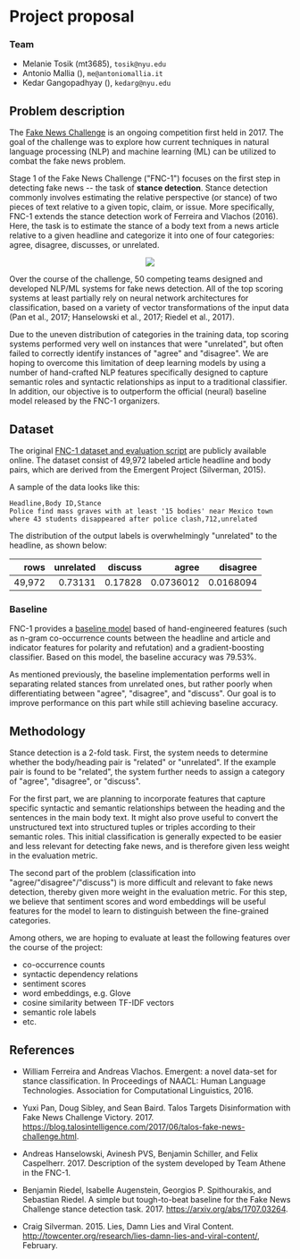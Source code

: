 # Project proposal 

### Team

- Melanie Tosik (mt3685), `tosik@nyu.edu`
- Antonio Mallia (), `me@antoniomallia.it`
- Kedar Gangopadhyay (), `kedarg@nyu.edu`

## Problem description

The [Fake News Challenge](http://www.fakenewschallenge.org/) is an ongoing competition first held in 2017. The goal of the challenge was to explore how current techniques in natural language processing (NLP) and machine learning (ML) can be utilized to combat the fake news problem.

Stage 1 of the Fake News Challenge ("FNC-1") focuses on the first step in detecting fake news -- the task of **stance detection**. Stance detection commonly involves estimating the relative perspective (or stance) of two pieces of text relative to a given topic, claim, or issue. More specifically, FNC-1 extends the stance detection work of Ferreira and Vlachos (2016). Here, the task is to estimate the stance of a body text from a news article relative to a given headline and categorize it into one of four categories: agree, disagree, discusses, or unrelated.

<p align="center"><img src="https://github.com/amallia/FakeNewsChallenge/blob/master/report/images/fnc-eval.png"></p>

Over the course of the challenge, 50 competing teams designed and developed NLP/ML systems for fake news detection. All of the top scoring systems at least partially rely on neural network architectures for classification, based on a variety of vector transformations of the input data (Pan et al., 2017; Hanselowski et al., 2017; Riedel et al., 2017).

Due to the uneven distribution of categories in the training data, top scoring systems performed very well on instances that were "unrelated", but often failed to correctly identify instances of "agree" and "disagree". We are hoping to overcome this limitation of deep learning models by using a number of hand-crafted NLP features specifically designed to capture semantic roles and syntactic relationships as input to a traditional classifier. In addition, our objective is to outperform the official (neural) baseline model released by the FNC-1 organizers.

## Dataset

The original [FNC-1 dataset and evaluation script](https://github.com/FakeNewsChallenge/fakenewschallenge.github.io) are publicly available online. The dataset consist of 49,972 labeled article headline and body pairs, which are derived from the Emergent Project (Silverman, 2015).

A sample of the data looks like this:

```csv
Headline,Body ID,Stance
Police find mass graves with at least '15 bodies' near Mexico town where 43 students disappeared after police clash,712,unrelated
```

The distribution of the output labels is overwhelmingly "unrelated" to the headline, as shown below:

|   rows  |   unrelated |   discuss |     agree |   disagree |
|--------:|------------:|----------:|----------:|-----------:|
|  49,972 |    0.73131  |  0.17828  | 0.0736012 |  0.0168094 |

### Baseline

FNC-1 provides a [baseline model](https://github.com/FakeNewsChallenge/fnc-1-baseline) based of hand-engineered features (such as n-gram co-occurrence counts between the headline and article and indicator features for polarity and refutation) and a gradient-boosting classifier. Based on this model, the baseline accuracy was 79.53%.

As mentioned previously, the baseline implementation performs well in separating related stances from unrelated ones, but rather poorly when differentiating between "agree", "disagree", and "discuss". Our goal is to improve performance on this part while still achieving baseline accuracy.

## Methodology

Stance detection is a 2-fold task. First, the system needs to determine whether the body/heading pair is "related" or "unrelated". If the example pair is found to be "related", the system further needs to assign a category of "agree", "disagree", or "discuss". 

For the first part, we are planning to incorporate features that capture specific syntactic and semantic relationships between the heading and the sentences in the main body text. It might also prove useful to convert the unstructured text into structured tuples or triples according to their semantic roles. This initial classification is generally expected to be easier and less relevant for detecting fake news, and is therefore given less weight in the evaluation metric.

The second part of the problem (classification into "agree/"disagree"/"discuss") is more difficult and relevant to fake news detection, thereby given more weight in the evaluation metric. For this step, we believe that sentiment scores and word embeddings will be useful features for the model to learn to distinguish between the fine-grained categories. 

Among others, we are hoping to evaluate at least the following features over the course of the project:

- co-occurrence counts
- syntactic dependency relations
- sentiment scores
- word embeddings, e.g. Glove
- cosine similarity between TF-IDF vectors
- semantic role labels
- etc.

## References

- William Ferreira and Andreas Vlachos. Emergent: a novel data-set for stance classification. In Proceedings of NAACL: Human Language Technologies. Association for Computational Linguistics, 2016.

- Yuxi Pan, Doug Sibley, and Sean Baird. Talos Targets Disinformation with Fake News Challenge Victory. 2017. https://blog.talosintelligence.com/2017/06/talos-fake-news-challenge.html.

- Andreas Hanselowski, Avinesh PVS, Benjamin Schiller, and Felix Caspelherr. 2017. Description of the system developed by Team Athene in the FNC-1.

- Benjamin Riedel, Isabelle Augenstein, Georgios P. Spithourakis, and Sebastian Riedel. A simple but tough-to-beat baseline for the Fake News Challenge stance detection task. 2017. https://arxiv.org/abs/1707.03264.

- Craig Silverman. 2015. Lies, Damn Lies and Viral Content. http://towcenter.org/research/lies-damn-lies-and-viral-content/, February.
